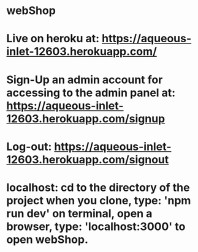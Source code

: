 # webShop
# Live on heroku at: https://aqueous-inlet-12603.herokuapp.com/
# Sign-Up an admin account for accessing to the admin panel at: https://aqueous-inlet-12603.herokuapp.com/signup
# Log-out: https://aqueous-inlet-12603.herokuapp.com/signout
# localhost: cd to the directory of the project when you clone, type: 'npm run dev' on terminal, open a browser, type: 'localhost:3000' to open webShop. 
